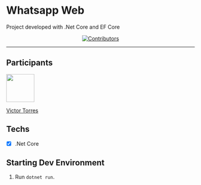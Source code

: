 # Whatsapp Web
Project developed with .Net Core and EF Core

<p align="center">
  <a href="https://github.com/vtorres96/dotnet-ef-api/graphs/contributors">
    <img src="https://img.shields.io/github/contributors/rocketseat-content/youtube-clone-twitch-app?color=%236633cc&logoColor=%236633cc&style=flat" alt="Contributors">
  </a>
</p>

<hr>

## Participants

[<img src="https://avatars3.githubusercontent.com/u/40577101?s=460&v=4" width="75px;"/>](https://github.com/vtorres96)

[Victor Torres](https://github.com/vtorres96)

## Techs

- [x] .Net Core

## Starting Dev Environment

1. Run `dotnet run`.<br/>
